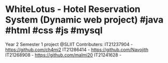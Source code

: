 # WhiteLotus - Hotel Reservation System (Dynamic web project) #java #html #css #js #mysql
Year 2 Semester 1 project @SLIIT
Contributers: 
IT21237904 - https://github.com/ch4mi2
IT21286414 - https://github.com/Navojith
IT21268908 - https://github.com/malmi20
IT21241628 - 
               
               
